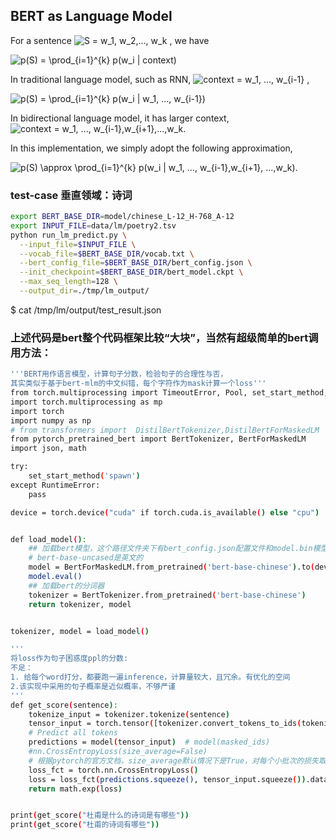 ## BERT as Language Model

For a sentence <img src="https://www.zhihu.com/equation?tex=S%20=%20w_1,%20w_2,...,%20w_k" alt="S = w_1, w_2,..., w_k" eeimg="1"> , we have

<img src="https://www.zhihu.com/equation?tex=p(S)%20=%20\prod_{i=1}^{k}%20p(w_i%20|%20context)" alt="p(S) = \prod_{i=1}^{k} p(w_i | context)" eeimg="1"> 


In traditional language model, such as RNN,  <img src="https://www.zhihu.com/equation?tex=context%20=%20w_1,%20...,%20w_{i-1}" alt="context = w_1, ..., w_{i-1}" eeimg="1"> , 

<img src="https://www.zhihu.com/equation?tex=p(S)%20=%20\prod_{i=1}^{k}%20p(w_i%20|%20w_1,%20...,%20w_{i-1})" alt="p(S) = \prod_{i=1}^{k} p(w_i | w_1, ..., w_{i-1})" eeimg="1">


In bidirectional language model, it has larger context, <img src="https://www.zhihu.com/equation?tex=context+%3d+w_1%2c+...%2c+w_%7bi-1%7d%2cw_%7bi%2b1%7d%2c...%2cw_k" alt="context = w_1, ..., w_{i-1},w_{i+1},...,w_k" eeimg="1">.

In this implementation, we simply adopt the following approximation,

<img src="https://www.zhihu.com/equation?tex=p(S)+%5capprox+%5cprod_%7bi%3d1%7d%5e%7bk%7d+p(w_i+%7c+w_1%2c+...%2c+w_%7bi-1%7d%2cw_%7bi%2b1%7d%2c+...%2cw_k)" alt="p(S) \approx \prod_{i=1}^{k} p(w_i | w_1, ..., w_{i-1},w_{i+1}, ...,w_k)" eeimg="1">.


<!--
1. 近似相等
2. 句子越长，单个word预测的概率越大，ppl越大？传统的RNN也有这个问题
-->

<!-- n-gram
n-gram models construct tables of conditional probabilities for the next word,

Under Markov assumption, the context is the all the 
-->


### test-case 垂直领域：诗词



```bash
export BERT_BASE_DIR=model/chinese_L-12_H-768_A-12
export INPUT_FILE=data/lm/poetry2.tsv
python run_lm_predict.py \
  --input_file=$INPUT_FILE \
  --vocab_file=$BERT_BASE_DIR/vocab.txt \
  --bert_config_file=$BERT_BASE_DIR/bert_config.json \
  --init_checkpoint=$BERT_BASE_DIR/bert_model.ckpt \
  --max_seq_length=128 \
  --output_dir=./tmp/lm_output/
```


$ cat /tmp/lm/output/test_result.json



### 上述代码是bert整个代码框架比较“大块”，当然有超级简单的bert调用方法：

```bash
'''BERT用作语言模型，计算句子分数，检验句子的合理性与否，
其实类似于基于bert-mlm的中文纠错，每个字符作为mask计算一个loss'''
from torch.multiprocessing import TimeoutError, Pool, set_start_method, Queue
import torch.multiprocessing as mp
import torch
import numpy as np
# from transformers import  DistilBertTokenizer,DistilBertForMaskedLM
from pytorch_pretrained_bert import BertTokenizer, BertForMaskedLM
import json, math

try:
    set_start_method('spawn')
except RuntimeError:
    pass

device = torch.device("cuda" if torch.cuda.is_available() else "cpu")


def load_model():
    ## 加载bert模型，这个路径文件夹下有bert_config.json配置文件和model.bin模型权重文件
    # bert-base-uncased是英文的
    model = BertForMaskedLM.from_pretrained('bert-base-chinese').to(device)
    model.eval()
    ## 加载bert的分词器
    tokenizer = BertTokenizer.from_pretrained('bert-base-chinese')
    return tokenizer, model


tokenizer, model = load_model()

'''
将loss作为句子困惑度ppl的分数:
不足：
1. 给每个word打分，都要跑一遍inference，计算量较大，且冗余。有优化的空间
2.该实现中采用的句子概率是近似概率，不够严谨
'''
def get_score(sentence):
    tokenize_input = tokenizer.tokenize(sentence)
    tensor_input = torch.tensor([tokenizer.convert_tokens_to_ids(tokenize_input)])
    # Predict all tokens
    predictions = model(tensor_input)  # model(masked_ids)
    #nn.CrossEntropyLoss(size_average=False)
    # 根据pytorch的官方文档，size_average默认情况下是True，对每个小批次的损失取平均值。 但是，如果字段size_average设置为False，则每个小批次的损失将被相加。如果参数reduce = False，则忽略
    loss_fct = torch.nn.CrossEntropyLoss()
    loss = loss_fct(predictions.squeeze(), tensor_input.squeeze()).data#已经取平均值后的loss，作为句子的ppl分数返回
    return math.exp(loss)


print(get_score("杜甫是什么的诗词是有哪些"))
print(get_score("杜甫的诗词有哪些"))
```






